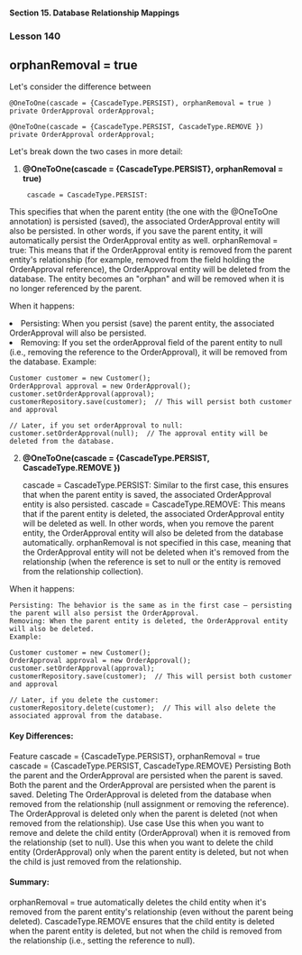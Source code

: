 #### Section 15. Database Relationship Mappings
### Lesson 140
##  orphanRemoval = true

Let's consider the difference between

    @OneToOne(cascade = {CascadeType.PERSIST), orphanRemoval = true )
    private OrderApproval orderApproval;

    @OneToOne(cascade = {CascadeType.PERSIST, CascadeType.REMOVE })
    private OrderApproval orderApproval;

Let's break down the two cases in more detail:
1. <b>@OneToOne(cascade = {CascadeType.PERSIST}, orphanRemoval = true)</b>

        cascade = CascadeType.PERSIST: 
This specifies that when the parent entity (the one with the @OneToOne annotation) is persisted (saved), the associated OrderApproval entity will also be persisted. In other words, if you save the parent entity, it will automatically persist the OrderApproval entity as well.
orphanRemoval = true: This means that if the OrderApproval entity is removed from the parent entity's relationship (for example, removed from the field holding the OrderApproval reference), the OrderApproval entity will be deleted from the database. The entity becomes an "orphan" and will be removed when it is no longer referenced by the parent.

When it happens:

<li>Persisting: When you persist (save) the parent entity, the associated OrderApproval will also be persisted.
<li>Removing: If you set the orderApproval field of the parent entity to null (i.e., removing the reference to the OrderApproval), it will be removed from the database.
    Example:

    Customer customer = new Customer();
    OrderApproval approval = new OrderApproval();
    customer.setOrderApproval(approval);
    customerRepository.save(customer);  // This will persist both customer and approval

    // Later, if you set orderApproval to null:
    customer.setOrderApproval(null);  // The approval entity will be deleted from the database.

2. <b>@OneToOne(cascade = {CascadeType.PERSIST, CascadeType.REMOVE })</b>

   cascade = CascadeType.PERSIST: Similar to the first case, this ensures that when the parent entity is saved, the associated OrderApproval entity is also persisted.
   cascade = CascadeType.REMOVE: This means that if the parent entity is deleted, the associated OrderApproval entity will be deleted as well. In other words, when you remove the parent entity, the OrderApproval entity will also be deleted from the database automatically.
   orphanRemoval is not specified in this case, meaning that the OrderApproval entity will not be deleted when it's removed from the relationship (when the reference is set to null or the entity is removed from the relationship collection).

When it happens:

    Persisting: The behavior is the same as in the first case — persisting the parent will also persist the OrderApproval.
    Removing: When the parent entity is deleted, the OrderApproval entity will also be deleted.
    Example:

    Customer customer = new Customer();
    OrderApproval approval = new OrderApproval();
    customer.setOrderApproval(approval);
    customerRepository.save(customer);  // This will persist both customer and approval

    // Later, if you delete the customer:
    customerRepository.delete(customer);  // This will also delete the associated approval from the database.

#### Key Differences:
Feature	cascade = {CascadeType.PERSIST}, orphanRemoval = true	cascade = {CascadeType.PERSIST, CascadeType.REMOVE}
Persisting	Both the parent and the OrderApproval are persisted when the parent is saved.	Both the parent and the OrderApproval are persisted when the parent is saved.
Deleting	The OrderApproval is deleted from the database when removed from the relationship (null assignment or removing the reference).	The OrderApproval is deleted only when the parent is deleted (not when removed from the relationship).
Use case	Use this when you want to remove and delete the child entity (OrderApproval) when it is removed from the relationship (set to null).	Use this when you want to delete the child entity (OrderApproval) only when the parent entity is deleted, but not when the child is just removed from the relationship.

#### Summary:

orphanRemoval = true automatically deletes the child entity when it's removed from the parent entity's relationship (even without the parent being deleted).
CascadeType.REMOVE ensures that the child entity is deleted when the parent entity is deleted, but not when the child is removed from the relationship (i.e., setting the reference to null).